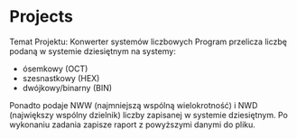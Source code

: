 # Projects
Temat Projektu: Konwerter systemów liczbowych
Program przelicza liczbę podaną w systemie dziesiętnym na systemy:
- ósemkowy (OCT)
- szesnastkowy (HEX)
- dwójkowy/binarny (BIN)

Ponadto podaje NWW (najmniejszą wspólną wielokrotność) i NWD (największy wspólny dzielnik) liczby zapisanej w systemie dziesiętnym.
Po wykonaniu zadania zapisze raport z powyższymi danymi do pliku.
